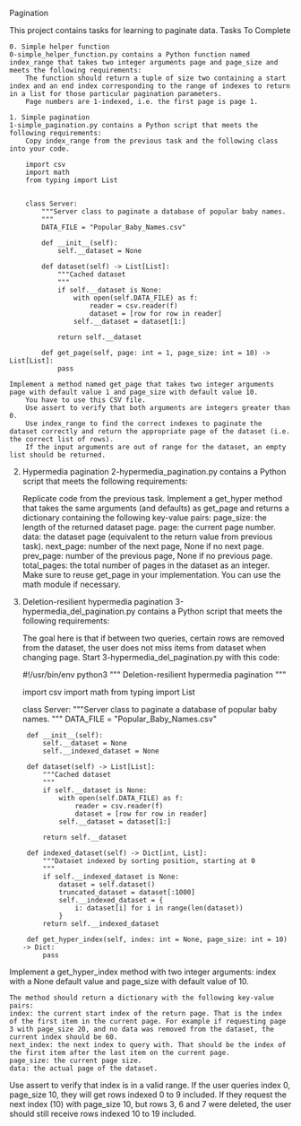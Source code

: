 Pagination

This project contains tasks for learning to paginate data.
Tasks To Complete

    0. Simple helper function
    0-simple_helper_function.py contains a Python function named index_range that takes two integer arguments page and page_size and meets the following requirements:
        The function should return a tuple of size two containing a start index and an end index corresponding to the range of indexes to return in a list for those particular pagination parameters.
        Page numbers are 1-indexed, i.e. the first page is page 1.

    1. Simple pagination
    1-simple_pagination.py contains a Python script that meets the following requirements:
        Copy index_range from the previous task and the following class into your code.

        import csv
        import math
        from typing import List


        class Server:
            """Server class to paginate a database of popular baby names.
            """
            DATA_FILE = "Popular_Baby_Names.csv"

            def __init__(self):
                self.__dataset = None

            def dataset(self) -> List[List]:
                """Cached dataset
                """
                if self.__dataset is None:
                    with open(self.DATA_FILE) as f:
                        reader = csv.reader(f)
                        dataset = [row for row in reader]
                    self.__dataset = dataset[1:]

                return self.__dataset

            def get_page(self, page: int = 1, page_size: int = 10) -> List[List]:
                pass

    Implement a method named get_page that takes two integer arguments page with default value 1 and page_size with default value 10.
        You have to use this CSV file.
        Use assert to verify that both arguments are integers greater than 0.
        Use index_range to find the correct indexes to paginate the dataset correctly and return the appropriate page of the dataset (i.e. the correct list of rows).
        If the input arguments are out of range for the dataset, an empty list should be returned.

2. Hypermedia pagination
2-hypermedia_pagination.py contains a Python script that meets the following requirements:

    Replicate code from the previous task.
    Implement a get_hyper method that takes the same arguments (and defaults) as get_page and returns a dictionary containing the following key-value pairs:
        page_size: the length of the returned dataset page.
        page: the current page number.
        data: the dataset page (equivalent to the return value from previous task).
        next_page: number of the next page, None if no next page.
        prev_page: number of the previous page, None if no previous page.
        total_pages: the total number of pages in the dataset as an integer.
    Make sure to reuse get_page in your implementation.
    You can use the math module if necessary.

3. Deletion-resilient hypermedia pagination
3-hypermedia_del_pagination.py contains a Python script that meets the following requirements:

    The goal here is that if between two queries, certain rows are removed from the dataset, the user does not miss items from dataset when changing page.
    Start 3-hypermedia_del_pagination.py with this code:

    #!/usr/bin/env python3
    """
    Deletion-resilient hypermedia pagination
    """

    import csv
    import math
    from typing import List


    class Server:
        """Server class to paginate a database of popular baby names.
        """
        DATA_FILE = "Popular_Baby_Names.csv"

        def __init__(self):
            self.__dataset = None
            self.__indexed_dataset = None

        def dataset(self) -> List[List]:
            """Cached dataset
            """
            if self.__dataset is None:
                with open(self.DATA_FILE) as f:
                    reader = csv.reader(f)
                    dataset = [row for row in reader]
                self.__dataset = dataset[1:]

            return self.__dataset

        def indexed_dataset(self) -> Dict[int, List]:
            """Dataset indexed by sorting position, starting at 0
            """
            if self.__indexed_dataset is None:
                dataset = self.dataset()
                truncated_dataset = dataset[:1000]
                self.__indexed_dataset = {
                    i: dataset[i] for i in range(len(dataset))
                }
            return self.__indexed_dataset

        def get_hyper_index(self, index: int = None, page_size: int = 10) -> Dict:
            pass

Implement a get_hyper_index method with two integer arguments: index with a None default value and page_size with default value of 10.

    The method should return a dictionary with the following key-value pairs:
    index: the current start index of the return page. That is the index of the first item in the current page. For example if requesting page 3 with page_size 20, and no data was removed from the dataset, the current index should be 60.
    next_index: the next index to query with. That should be the index of the first item after the last item on the current page.
    page_size: the current page size.
    data: the actual page of the dataset.

Use assert to verify that index is in a valid range.
If the user queries index 0, page_size 10, they will get rows indexed 0 to 9 included.
If they request the next index (10) with page_size 10, but rows 3, 6 and 7 were deleted, the user should still receive rows indexed 10 to 19 included.
